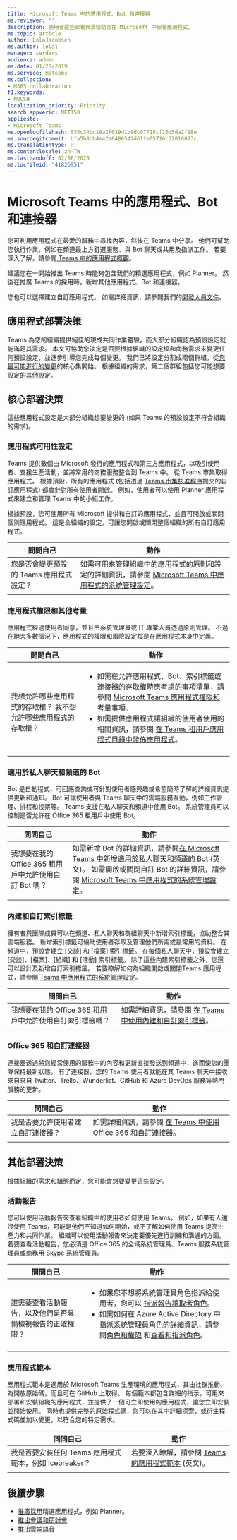 ```yaml
---
title: Microsoft Teams 中的應用程式、Bot 和連接器
ms.reviewer: ''
description: 使用者這些部署資源協助您在 Microsoft 中部署應用程式。
ms.topic: article
author: LolaJacobsen
ms.author: lolaj
manager: serdars
audience: admin
ms.date: 01/28/2019
ms.service: msteams
ms.collection:
- M365-collaboration
f1.keywords:
- NOCSH
localization_priority: Priority
search.appverid: MET150
appliesto:
- Microsoft Teams
ms.openlocfilehash: 535c34bd19a2f019d1b9dc07718cf20d5da2f98e
ms.sourcegitcommit: bfa5b8db4e42e0480542d61fe05716c52016873c
ms.translationtype: HT
ms.contentlocale: zh-TW
ms.lasthandoff: 02/06/2020
ms.locfileid: "41826951"
---
```

# <a name="apps-bots--connectors-in-microsoft-teams"></a>Microsoft Teams 中的應用程式、Bot 和連接器

您可利用應用程式在最愛的服務中尋找內容，然後在 Teams 中分享。 他們可幫助您執行作業，例如在頻道最上方釘選服務、與 Bot 聊天或共用及指派工作。 若要深入了解，請參閱[ Teams 中的應用程式概觀](https://support.office.com/article/overview-of-apps-in-teams-747492ee-7cdd-4115-a993-8c7e7f98a3d0)。

建議您在一開始推出 Teams 時能夠包含我們的精選應用程式，例如 Planner。 然後在推廣 Teams 的採用時，新增其他應用程式、Bot 和連接器。

您也可以選擇建立自訂應用程式。 如需詳細資訊，請參閱我們的[開發人員文件](/microsoftteams/platform/overview)。

## <a name="apps-deployment-decisions"></a>應用程式部署決策

Teams 為您的組織提供絕佳的現成共同作業體驗，而大部分組織認為預設設定就能滿足其需求。 本文可協助您決定是否要根據組織的設定檔和商務需求來變更任何預設設定，並逐步引導您完成每個變更。 我們已將設定分割成兩個群組，從[您最可能進行的變更](#core-deployment-decisions)的核心集開始。 根據組織的需求，第二個群組包括您可能想要設定的[其他設定](#additional-deployment-decisions)。

## <a name="core-deployment-decisions"></a>核心部署決策

這些應用程式設定是大部分組織想要變更的 (如果 Teams 的預設設定不符合組織的需求)。

### <a name="app-availability-settings"></a>應用程式可用性設定 

Teams 提供數個由 Microsoft 發行的應用程式和第三方應用程式，以吸引使用者、支援生產活動，並將常用的商務服務整合到 Teams 中。 從 Teams 市集取得應用程式。 根據預設，所有的應用程式 (包括透過 [Teams 市集核准程序](https://docs.microsoft.com/microsoftteams/platform/publishing/apps-publish#microsoft-teams-app-approval-process)提交的自訂應用程式) 都會針對所有使用者開啟。 例如，使用者可以使用 Planner 應用程式來建立和管理 Teams 中的小組工作。

根據預設，您可使用所有 Microsoft 提供和自訂的應用程式，並且可開啟或關閉個別應用程式。 這是全組織的設定，可讓您開啟或關閉整個組織的所有自訂應用程式。

| 問問自己 | 動作 |
|--------------|--------|
|您是否會變更預設的 Teams 應用程式設定？ | 如需可用來管理組織中的應用程式的原則和設定的詳細資訊，請參閱 [Microsoft Teams 中應用程式的系統管理設定](admin-settings.md)。|
|||

### <a name="app-permissions-and-other-considerations"></a>應用程式權限和其他考量

應用程式經過使用者同意，並且由系統管理員或 IT 專業人員透過原則管理。 不過在絕大多數情況下，應用程式的權限和風險設定檔是在應用程式本身中定義。 

| 問問自己 | 動作 |
|--------------|--------|
|<br>我想允許哪些應用程式的存取權？ 我不想允許哪些應用程式的存取權？  | <ul><li>如需在允許應用程式、Bot、索引標籤或連接器的存取權時應考慮的事項清單，請參閱 [Microsoft Teams 應用程式權限和考量事項](app-permissions.md)。</li><li>如需提供應用程式讓組織的使用者使用的相關資訊，請參閱 [在 Teams 租用戶應用程式目錄中發佈應用程式](tenant-apps-catalog-teams.md)。</li></ul>|
|||

### <a name="bots-for-private-chats-and-channels"></a>適用於私人聊天和頻道的 Bot

Bot 是自動程式，可回應查詢或可針對使用者感興趣或希望隨時了解的詳細資訊提供更新和通知。 Bot 可讓使用者與 Teams 聊天中的雲端服務互動，例如工作管理、排程和投票等。 Teams 支援在私人聊天和頻道中使用 Bot。 系統管理員可以控制是否允許在 Office 365 租用戶中使用 Bot。

| 問問自己 | 動作 |
|--------------|--------|
|我想要在我的 Office 365 租用戶中允許使用自訂 Bot 嗎？|如需新增 Bot 的詳細資訊，請參閱[在 Microsoft Teams 中新增適用於私人聊天和頻道的 Bot](add-bots.md) (英文)。 如需開啟或關閉自訂 Bot 的詳細資訊，請參閱 [Microsoft Teams 中應用程式的系統管理設定](admin-settings.md)。|
|||

### <a name="built-in-and-custom-tabs"></a>內建和自訂索引標籤

擁有者與團隊成員可以在頻道、私人聊天和群組聊天中新增索引標籤，協助整合其雲端服務。 新增索引標籤可協助使用者存取及管理他們所需或最常用的資料。 在頻道中，預設會建立 [交談] 和 [檔案] 索引標籤。 在每個私人聊天中，預設會建立 [交談]、[檔案]、[組織] 和 [活動] 索引標籤。 除了這些內建索引標籤之外，您還可以設計及新增自訂索引標籤。 若要瞭解如何為組織開啟或關閉Teams 應用程式，請參閱 [Teams 中應用程式的系統管理設定](admin-settings.md)。

| 問問自己 | 動作 |
|--------------|--------|
|我想要在我的 Office 365 租用戶中允許使用自訂索引標籤嗎？|如需詳細資訊，請參閱 [在 Teams 中使用內建和自訂索引標籤](built-in-custom-tabs.md)。|
|||

### <a name="office-365-and-custom-connectors"></a>Office 365 和自訂連接器

連接器透過將您經常使用的服務中的內容和更新直接發送到頻道中，進而使您的團隊保持最新狀態。 有了連接器，您的 Teams 使用者就能在其 Teams 聊天中接收來自來自 Twitter、Trello、Wunderlist、GitHub 和 Azure DevOps 服務等熱門服務的更新。

| 問問自己 | 動作 |
|--------------|--------|
|我是否要允許使用者建立自訂連接器？|如需詳細資訊，請參閱 [在 Teams 中使用 Office 365 和自訂連接器](office-365-custom-connectors.md)。|
|||

## <a name="additional-deployment-decisions"></a>其他部署決策

根據組織的需求和組態而定，您可能會想要變更這些設定。

### <a name="activity-reports"></a>活動報告

您可以使用活動報告來查看組織中的使用者如何使用 Teams。 例如，如果有人還沒使用 Teams，可能是他們不知道如何開始，或不了解如何使用 Teams 提高生產力和共同作業。 組織可以使用活動報告來決定要優先進行訓練和溝通的方面。 若要查看活動報告，您必須是 Office 365 的全域系統管理員、Teams 服務系統管理員或商務用 Skype 系統管理員。

| 問問自己 | 動作 |
|--------------|--------|
| <br>誰需要查看活動報告，以及他們是否具備檢視報告的正確權限？ |<ul><li>如果您不想將系統管理員角色指派給使用者，您可以 [指派報告讀取者角色](teams-activity-reports.md#reports-reader-role)。</li><li>如需如何在 Azure Active Directory 中指派系統管理員角色的詳細資訊，請參閱[角色和權限](https://docs.microsoft.com/azure/active-directory/users-groups-roles/directory-assign-admin-roles) 和[查看和指派角色](https://docs.microsoft.com/azure/active-directory/users-groups-roles/directory-manage-roles-portal)。</li></ul> |
|||

### <a name="app-templates"></a>應用程式範本

應用程式範本是適用於 Microsoft Teams 生產環境的應用程式，其由社群推動、為開放原始碼，而且可在 GitHub 上取得。 每個範本都包含詳細的指示，可用來部署和安裝組織的應用程式，並提供了一個可立即使用的應用程式，讓您立即安裝並開始使用。 同時也提供完整的原始程式碼，您可以在其中詳細探索，或衍生程式碼並加以變更，以符合您的特定需求。

| 問問自己 | 動作 |
|--------------|--------|
| 我是否要安裝任何 Teams 應用程式範本，例如 Icebreaker？ |若要深入瞭解，請參閱 [Teams 的應用程式範本](https://docs.microsoft.com/microsoftteams/platform/samples/app-templates?toc=MicrosoftTeams/toc.json&bc=/microsoftteams/breadcrumb/toc.json) (英文)。|
|||


## <a name="next-steps"></a>後續步驟
- [推廣採用](adopt-microsoft-teams-landing-page.md)精選應用程式，例如 Planner。
- [推出會議和研討會](deploy-meetings-microsoft-teams-landing-page.md)
- [推出雲端語音](cloud-voice-landing-page.md)



